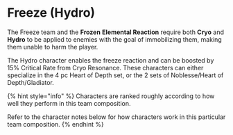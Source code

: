 # Freeze (Hydro)

The Freeze team and the **Frozen** **Elemental Reaction** require both **Cryo** and **Hydro** to be applied to enemies with the goal of immobilizing them, making them unable to harm the player.

The Hydro character enables the freeze reaction and can be boosted by 15% Critical Rate from Cryo Resonance. These characters can either specialize in the 4 pc Heart of Depth set, or the 2 sets of Noblesse/Heart of Depth/Gladiator.&#x20;

{% hint style="info" %}
Characters are ranked roughly according to how well they perform in this team composition.

Refer to the character notes below for how characters work in this particular team composition.
{% endhint %}

